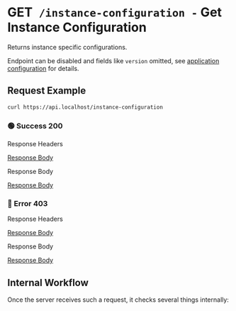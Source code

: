 # <span class="method-get">GET</span>` /instance-configuration -` Get Instance Configuration

<!-- panels:start -->
<!-- div:left-panel -->

Returns instance specific configurations.

Endpoint can be disabled and fields like `version` omitted, see
[application configuration](/getting-started/configuration?id=application-configuration) for details.

## Request Example

```bash
curl https://api.localhost/instance-configuration
```

<!-- tabs:start -->

### **🟢 Success 200**

<div class="code-title auto-refresh">Response Headers</div>

[Response Body](./get-instance-configuration/200-response-header.txt ':include :type=code')

<div class="code-title auto-refresh">Response Body</div>

[Response Body](./get-instance-configuration/200-response-body.json ':include :type=code')

### **🔴 Error 403**

<div class="code-title auto-refresh">Response Headers</div>

[Response Body](./get-instance-configuration/403-response-header.txt ':include :type=code')

<div class="code-title auto-refresh">Response Body</div>

[Response Body](./get-instance-configuration/403-response-body.json ':include :type=code problem+json')

<!-- tabs:end -->

<!-- div:right-panel -->

## Internal Workflow

Once the server receives such a request, it checks several things internally:

<div id="graph-container-1" class="graph-container" style="height:1000px"></div>

<!-- panels:end -->

<script>
G6.registerEdge('polyline-edge', {
  draw(cfg, group) {
    const { startPoint, endPoint } = cfg;
    const hgap = Math.abs(endPoint.x - startPoint.x);

    const path = [
      ['M', startPoint.x, startPoint.y],
      [
        'C',
        startPoint.x + hgap / 4,
        startPoint.y,
        endPoint.x - hgap / 2,
        endPoint.y,
        endPoint.x,
        endPoint.y,
      ],
    ];
    const shape = group.addShape('path', {
      attrs: {
        stroke: '#AAB7C4',
        path,
      },
      name: 'path-shape',
    });
    const midPoint = {
      x: (startPoint.x + endPoint.x) / 2,
      y: (startPoint.y + endPoint.y) / 2,
    };
    const label = group.addShape('text', {
      attrs: {
        text: cfg.label + '###########',
        x: midPoint.x,
        y: midPoint.y,
        textAlign: 'center',
        textBaseline: 'middle',
        fill: '#000',
        fontSize: 14,
      },
      name: 'label-shape',
    });
    return shape;
  },
});
renderWorkflow(document.getElementById('graph-container-1'), {
  nodes: [
    { id: 'init', ...workflowStart, label: 'server receives GET-request' },
    { id: 'checkEndpointEnabled', ...workflowDecision, label: 'is endpoint enabled?' },
    { id: 'loadConfiguration', ...workflowStep, label: 'load instance configuration' },
    { id: 'error403', ...workflowEndError, label: "return 403" },
    { id: 'success200', ...workflowEndSuccess , label: "return 200"},
  ],
  edges: [
    { source: 'init', target: 'checkEndpointEnabled', label: '' },
    { source: 'checkEndpointEnabled', target: 'loadConfiguration', label: 'yes' },
    { source: 'checkEndpointEnabled', target: 'error403', label: 'no' },
    { source: 'loadConfiguration', target: 'success200' },
  ],
}, 'TB');
</script>
